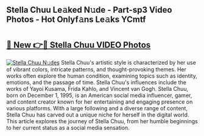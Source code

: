 ## Stella Chuu Le𝚊ked N𝚞de - Part-sp3 Video Photos - Hot Onlyf𝚊ns Le𝚊ks YCmtf

# <h2><a href="http://ab27679.deff.icu/?id=Stella+Chuu">🔗 New 👉🔴 Stella Chuu VIDEO Photos</a></h2>

[![Stella Chuu N𝚞des](https://i.imgur.com/rIISA9y.gif)](http://ab27679.deff.icu/?id=Stella+Chuu)
Stella Chuu's artistic style is characterized by her use of vibrant colors, intricate patterns, and thought-provoking themes. Her works often explore the human condition, examining topics such as identity, emotions, and the passage of time. Stella Chuu's influences include the works of Yayoi Kusama, Frida Kahlo, and Vincent van Gogh. Stella Chuu, born on December 1, 1995, is an American social media influencer, gamer, and content creator known for her entertaining and engaging presence on various platforms. With a large following and a diverse range of content, Stella Chuu has carved out a unique niche for herself in the digital world. This article explores the journey of Stella Chuu, from her humble beginnings to her current status as a social media sensation.
